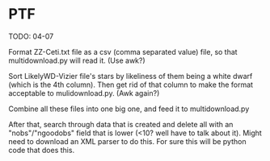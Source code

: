 # PTF
TODO: 04-07

Format ZZ-Ceti.txt file as a csv (comma separated value) file, so that multidownload.py will read it. (Use awk?)

Sort LikelyWD-Vizier file's stars by likeliness of them being a white dwarf (which is the 4th column). Then get rid of that    column to make the format acceptable to mulidownload.py. (Awk again?)

Combine all these files into one big one, and feed it to multidownload.py

After that, search through data that is created and delete all with an "nobs"/"ngoodobs" field that is lower (\<10? well have to talk about it). Might need to download an XML parser to do this. For sure this will be python code that does this.
